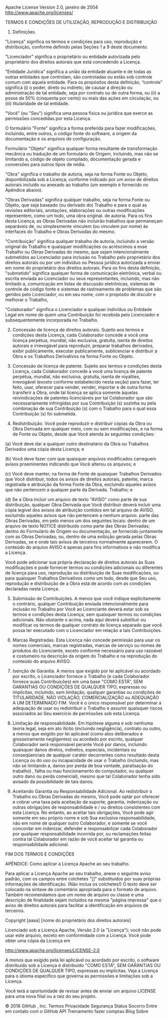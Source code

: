 Apache License Version 2.0, janeiro de 2004 http://www.apache.org/licenses/

TERMOS E CONDIÇÕES DE UTILIZAÇÃO, REPRODUÇÃO E DISTRIBUIÇÃO

1. Definições.

"Licença" significa os termos e condições para uso, reprodução e distribuição, conforme definido pelas Seções 1 a 9 deste documento.

"Licenciador" significa o proprietário ou entidade autorizada pelo proprietário dos direitos autorais que está concedendo a Licença.

"Entidade Jurídica" significa a união da entidade atuante e de todas as outras entidades que controlam, são controladas ou estão sob controle comum com aquela entidade. Para os propósitos desta definição, “controle” significa (i) o poder, direto ou indireto, de causar a direção ou administração de tal entidade, seja por contrato ou de outra forma, ou (ii) a posse de 50% (cinquenta por cento) ou mais das ações em circulação, ou (iii) titularidade de tal entidade.

"Você" (ou "Seu") significa uma pessoa física ou jurídica que exerce as permissões concedidas por esta Licença.

O formulário "Fonte" significa a forma preferida para fazer modificações, incluindo, entre outros, o código fonte do software, a origem da documentação e os arquivos de configuração.

Formulário "Objeto" significa qualquer forma resultante de transformação mecânica ou tradução de um formulário de Origem, incluindo, mas não se limitando a, código de objeto compilado, documentação gerada e conversões para outros tipos de mídia.

"Obra" significa o trabalho de autoria, seja na forma Fonte ou Objeto, disponibilizada sob a Licença, conforme indicado por um aviso de direitos autorais incluído ou anexado ao trabalho (um exemplo é fornecido no Apêndice abaixo).

"Obras Derivadas" significa qualquer trabalho, seja na forma Fonte ou Objeto, que seja baseado (ou derivado do) Trabalho e para o qual as revisões editoriais, anotações, elaborações ou outras modificações representem, como um todo, uma obra original. de autoria. Para os fins desta Licença, as Obras Derivadas não incluirão trabalhos que permaneçam separáveis ​​de, ou simplesmente vinculem (ou vinculem por nome) às interfaces do Trabalho e Obras Derivadas do mesmo.

"Contribuição" significa qualquer trabalho de autoria, incluindo a versão original do Trabalho e quaisquer modificações ou acréscimos a esse Trabalho ou Obras Derivadas do mesmo, que sejam intencionalmente submetidos ao Licenciador para inclusão no Trabalho pelo proprietário dos direitos autorais ou por um indivíduo ou Pessoa jurídica autorizada a enviar em nome do proprietário dos direitos autorais. Para os fins desta definição, "submetido" significa qualquer forma de comunicação eletrônica, verbal ou escrita enviada ao Licenciador ou seus representantes, incluindo, mas não limitado a, comunicação em listas de discussão eletrônicas, sistemas de controle de código fonte e sistemas de rastreamento de problemas que são geridos pelo Licenciador, ou em seu nome, com o propósito de discutir e melhorar o Trabalho,

"Colaborador" significa o Licenciador e qualquer indivíduo ou Entidade Legal em nome de quem uma Contribuição foi recebida pelo Licenciador e subsequentemente incorporada no Trabalho.

2. Concessão de licença de direitos autorais. Sujeito aos termos e condições desta Licença, cada Colaborador concede a você uma licença perpétua, mundial, não exclusiva, gratuita, isenta de direitos autorais e irrevogável para reproduzir, preparar trabalhos derivados, exibir publicamente, executar publicamente, sublicenciar e distribuir a Obra e os Trabalhos Derivativos na forma Fonte ou Objeto.

3. Concessão de licença de patente. Sujeito aos termos e condições desta Licença, cada Colaborador concede a você uma licença de patente perpétua, mundial, não exclusiva, gratuita, isenta de royalties, irrevogável (exceto conforme estabelecido nesta seção) para fazer, ter feito, usar, oferecer para vender, vender, importar e de outra forma transferir a Obra, onde tal licença se aplica somente àquelas reivindicações de patentes licenciáveis ​​por tal Colaborador que são necessariamente infringidas por sua Contribuição (s) sozinha ou pela combinação de sua Contribuição (s) com o Trabalho para o qual essa Contribuição (s) foi submetida.

4. Redistribuição. Você pode reproduzir e distribuir cópias da Obra ou Obra Derivada em qualquer meio, com ou sem modificações, e na forma de Fonte ou Objeto, desde que Você atenda às seguintes condições:

(a) Você deve dar a qualquer outro destinatário da Obra ou Trabalhos Derivados uma cópia desta Licença; e

(b) Você deve fazer com que quaisquer arquivos modificados carreguem avisos proeminentes indicando que Você alterou os arquivos; e

(c) Você deve manter, na forma de Fonte de quaisquer Trabalhos Derivados que Você distribuir, todos os avisos de direitos autorais, patente, marca registrada e atribuição da forma Fonte da Obra, excluindo aqueles avisos que não pertencem a qualquer parte da Derivada. Trabalho; e

(d) Se a Obra incluir um arquivo de texto "AVISO" como parte de sua distribuição, qualquer Obra Derivada que Você distribuir deverá incluir uma cópia legível dos avisos de atribuição contidos em tal arquivo de AVISO, excluindo aqueles avisos que não pertencem a nenhum arquivo. parte das Obras Derivadas, em pelo menos um dos seguintes locais: dentro de um arquivo de texto NOTICE distribuído como parte das Obras Derivadas; dentro do Formulário de Origem ou documentação, se fornecido juntamente com as Obras Derivadas; ou, dentro de uma exibição gerada pelas Obras Derivadas, se e onde tais avisos de terceiros normalmente aparecerem. O conteúdo do arquivo AVISO é apenas para fins informativos e não modifica a Licença.

Você pode adicionar sua própria declaração de direitos autorais às Suas modificações e pode fornecer termos ou condições adicionais ou diferentes de licença para uso, reprodução ou distribuição de Suas modificações, ou para quaisquer Trabalhos Derivativos como um todo, desde que Seu uso, reprodução e distribuição de a Obra está de acordo com as condições declaradas nesta Licença.

5. Submissão de Contribuições. A menos que você indique explicitamente o contrário, qualquer Contribuição enviada intencionalmente para inclusão no Trabalho por Você ao Licenciante deverá estar sob os termos e condições desta Licença, sem quaisquer termos ou condições adicionais. Não obstante o acima, nada aqui deverá substituir ou modificar os termos de qualquer contrato de licença separado que você possa ter executado com o Licenciador em relação a tais Contribuições.

6. Marcas Registradas. Esta Licença não concede permissão para usar os nomes comerciais, marcas registradas, marcas de serviço ou nomes de produtos do Licenciante, exceto conforme necessário para uso razoável e costumeiro na descrição da origem do Trabalho e na reprodução do conteúdo do arquivo AVISO.

7. Isenção de Garantia. A menos que exigido por lei aplicável ou acordado por escrito, o Licenciador fornece o Trabalho (e cada Colaborador fornece suas Contribuições) em uma base "COMO ESTÁ", SEM GARANTIAS OU CONDIÇÕES DE QUALQUER TIPO, expressas ou implícitas, incluindo, sem limitação, qualquer garantias ou condições de TITULARIDADE, NÃO VIOLAÇÃO, COMERCIALIZAÇÃO ou ADEQUAÇÃO A UM DETERMINADO FIM. Você é o único responsável por determinar a adequação de usar ou redistribuir o Trabalho e assumir quaisquer riscos associados ao Seu exercício de permissões sob esta Licença.

8. Limitação de responsabilidade. Em hipótese alguma e sob nenhuma teoria legal, seja em ato ilícito (incluindo negligência), contrato ou outro, a menos que exigido por lei aplicável (como atos deliberados e grosseiramente negligentes) ou acordado por escrito, qualquer Colaborador será responsável perante Você por danos, incluindo quaisquer danos diretos, indiretos, especiais, incidentais ou conseqüenciais de qualquer caráter decorrentes como resultado desta Licença ou do uso ou incapacidade de usar o Trabalho (incluindo, mas não se limitando a, danos por perda de boa vontade, paralisação do trabalho) , falha ou mau funcionamento do computador, ou qualquer outro dano ou perda comercial), mesmo que tal Colaborador tenha sido avisado da possibilidade de tais danos.

9. Aceitando Garantia ou Responsabilidade Adicional. Ao redistribuir o Trabalho ou Obras Derivadas do mesmo, Você pode optar por oferecer e cobrar uma taxa pela aceitação de suporte, garantia, indenização ou outras obrigações de responsabilidade e / ou direitos consistentes com esta Licença. No entanto, ao aceitar tais obrigações, Você pode agir somente em seu próprio nome e sob Sua exclusiva responsabilidade, não em nome de qualquer outro Colaborador, e somente se você concordar em indenizar, defender e responsabilizar cada Colaborador por qualquer responsabilidade incorrida por, ou reclamações feitas contra tal Colaborador em razão de você aceitar tal garantia ou responsabilidade adicional.

FIM DOS TERMOS E CONDIÇÕES

APÊNDICE: Como aplicar a Licença Apache ao seu trabalho.

Para aplicar a Licença Apache ao seu trabalho, anexe o seguinte aviso padrão, com os campos entre colchetes "[]" substituídos por suas próprias informações de identificação. (Não inclua os colchetes!) O texto deve ser colocado na sintaxe de comentário apropriada para o formato de arquivo. Também recomendamos que um nome de arquivo ou classe e uma descrição de finalidade sejam incluídos na mesma "página impressa" que o aviso de direitos autorais para facilitar a identificação em arquivos de terceiros.

Copyright [aaaa] [nome do proprietário dos direitos autorais]

Licenciado sob a Licença Apache, Versão 2.0 (a "Licença"); você não pode usar este arquivo, exceto em conformidade com a Licença. Você pode obter uma cópia da Licença em

http://www.apache.org/licenses/LICENSE-2.0

A menos que exigido pela lei aplicável ou acordado por escrito, o software distribuído sob a Licença é distribuído "COMO ESTÁ", SEM GARANTIAS OU CONDIÇÕES DE QUALQUER TIPO, expressas ou implícitas. Veja a Licença para o idioma específico que governa as permissões e limitações sob a Licença.

Você terá a oportunidade de revisar antes de enviar um arquivo LICENSE para uma nova filial ou a raiz do seu projeto.

© 2018 GitHub , Inc.
Termos
Privacidade
Segurança
Status
Socorro
Entre em contato com o GitHub
API
Treinamento
fazer compras
Blog
Sobre

